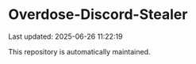 # Overdose-Discord-Stealer

Last updated: 2025-06-26 11:22:19

This repository is automatically maintained.

